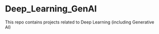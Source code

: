 # Deep_Learning_GenAI
This repo contains projects related to Deep Learning (including Generative AI)
